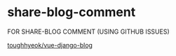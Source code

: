 # share-blog-comment
FOR SHARE-BLOG COMMENT (USING GITHUB ISSUES)

[toughhyeok/vue-django-blog](https://github.com/toughhyeok/vue-django-blog)
